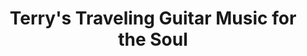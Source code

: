 ---
title: "Terry's Traveling Guitar Music for the Soul"
url: /smiths-falls/terrys-traveling-guitar-music-for-the-soul/
shop: music
---
